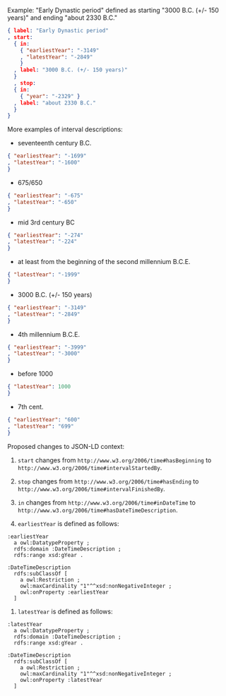 Example: "Early Dynastic period" defined as starting "3000 B.C. (+/- 150 years)" and ending "about 2330 B.C."

```json
{ label: "Early Dynastic period"
, start:
  { in:
    { "earliestYear": "-3149"
    , "latestYear": "-2849"
    }
  , label: "3000 B.C. (+/- 150 years)"
  }
  , stop:
  { in:
    { "year": "-2329" }
  , label: "about 2330 B.C."
  }
}
```

More examples of interval descriptions:

* seventeenth century B.C.
```json
{ "earliestYear": "-1699"
, "latestYear": "-1600"
}
```

* 675/650
```json
{ "earliestYear": "-675"
, "latestYear": "-650"
}
```

* mid 3rd century BC
```json
{ "earliestYear": "-274"
, "latestYear": "-224"
}
```

* at least from the beginning of the second millennium B.C.E.
```json
{ "latestYear": "-1999"
}
```

* 3000 B.C. (+/- 150 years)
```json
{ "earliestYear": "-3149"
, "latestYear": "-2849"
}
```

* 4th millennium B.C.E.
```json
{ "earliestYear": "-3999"
, "latestYear": "-3000"
}
```

* before 1000
```json
{ "latestYear": 1000
}
```

* 7th cent.
```json
{ "earliestYear": "600"
, "latestYear": "699"
}
```

Proposed changes to JSON-LD context:

1. `start` changes from `http://www.w3.org/2006/time#hasBeginning` to `http://www.w3.org/2006/time#intervalStartedBy`.

1. `stop` changes from `http://www.w3.org/2006/time#hasEnding` to `http://www.w3.org/2006/time#intervalFinishedBy`.

1. `in` changes from `http://www.w3.org/2006/time#inDateTime` to `http://www.w3.org/2006/time#hasDateTimeDescription`.

1. `earliestYear` is defined as follows:
```
:earliestYear
  a owl:DatatypeProperty ;
  rdfs:domain :DateTimeDescription ;
  rdfs:range xsd:gYear .

:DateTimeDescription
  rdfs:subClassOf [
    a owl:Restriction ;
    owl:maxCardinality "1"^^xsd:nonNegativeInteger ;
    owl:onProperty :earliestYear
  ]
```

1. `latestYear` is defined as follows:
```
:latestYear
  a owl:DatatypeProperty ;
  rdfs:domain :DateTimeDescription ;
  rdfs:range xsd:gYear .

:DateTimeDescription
  rdfs:subClassOf [
    a owl:Restriction ;
    owl:maxCardinality "1"^^xsd:nonNegativeInteger ;
    owl:onProperty :latestYear
  ]
```

